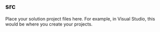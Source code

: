 ## src
Place your solution project files here. For example, in Visual Studio, this would be where you create your projects.